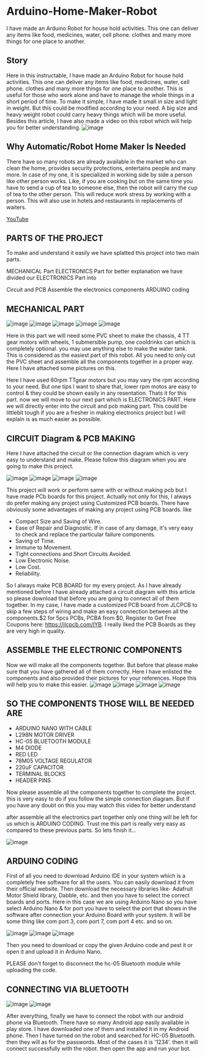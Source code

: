 # Arduino-Home-Maker-Robot
I have made an Arduino Robot for house hold activities. This one can deliver any items like food, medicines, water, cell phone. clothes and many more things for one place to another.
## Story
Here in this instructable, I have made an Arduino Robot for house hold activities. This one can deliver any items like food, medicines, water, cell phone. clothes and many more things for one place to another. This is useful for those who work alone and have to manage the whole things in a short period of time. To make it simple, I have made it small in size and light in weight. But this could be modified according to your need. A big size and heavy weight robot could carry heavy things which will be more useful. Besides this article, I have also made a video on this robot which will help you for better understanding.
![image](https://user-images.githubusercontent.com/79990158/201729614-d131743f-f5dd-4db7-9c3a-db4dd588a34b.png)
## Why Automatic/Robot Home Maker Is Needed
There have so many robots are already available in the market who can clean the home, provides security protections, entertains people and many more. In case of my one, it is specialized in working side by side a person like other person works. Like, if you are cooking but on the same time you have to send a cup of tea to someone else, then the robot will carry the cup of tea to the other person. This will reduce work stress by working with a person. This will also use in hotels and restaurants in replacements of waiters.

[YouTube](https://youtu.be/Ox3EG2p2tDU)

## PARTS OF THE PROJECT
To make and understand it easily we have splatted this project into two main parts.

MECHANICAL Part
ELECTRONICS Part
for better explanation we have divided our ELECTRONICS Part into

Circuit and PCB
Assemble the electronics components
ARDUINO coding
## MECHANICAL PART
![image](https://user-images.githubusercontent.com/79990158/201730485-429a70ce-f735-4f2f-962b-b7685a9c3133.png)
![image](https://user-images.githubusercontent.com/79990158/201730509-419b4b32-8736-4daf-a147-57cf154c84d5.png)
![image](https://user-images.githubusercontent.com/79990158/201730542-e70f43d7-f378-4375-b2d7-2e1996f05030.png)
![image](https://user-images.githubusercontent.com/79990158/201730575-9f757339-4b28-4d6c-b2e6-cd1c3ea31f2a.png)
![image](https://user-images.githubusercontent.com/79990158/201730606-680146bd-cf19-4cc3-aeb7-bf4f5c03521f.png)

Here in this part we will need some PVC sheet to make the chassis, 4 TT gear motors with wheels, 1 submersible pump, one cooldrinks can which is completely optional. you may use anything else to make the water tank. This is considered as the easiest part of this robot. All you need to only cut the PVC sheet and assemble all the components together in a proper way. Here I have attached some pictures on this.

Here I have used 60rpm TTgear motors but you may vary the rpm according to your need. But one tips I want to share that, lower rpm motos are easy to control & they could be shown easily in any resentation. Thats it for this part. now we will move to our next part which is ELECTRONICS PART. Here we will directly enter into the circuit and pcb making part. This could be littlebit tough if you are a fresher in making electronics project but I will explain is as much easier as possible.

## CIRCUIT Diagram & PCB MAKING
Here I have attached the circuit or the connection diagram which is very easy to understand and make. Please follow this diagram when you are going to make this project.

![image](https://user-images.githubusercontent.com/79990158/201730894-616e0016-6f1b-493a-9a04-2b6f2266ca0a.png)
![image](https://user-images.githubusercontent.com/79990158/201730939-a9ac2117-1ae7-48c8-a875-00e0d9b06fe5.png)
![image](https://user-images.githubusercontent.com/79990158/201730999-056d1ca1-c65b-46a8-892d-2fae215ffbe8.png)
![image](https://user-images.githubusercontent.com/79990158/201731051-1402c4e4-5c3c-468e-9bdd-56defa7b2430.png)

This project will work or perform same with or without making pcb but I have made PCb boards for this project. Actually not only for this, I always do prefer making any project using Customized PCB boards. There have obviously some advantages of making any project using PCB boards. like

- Compact Size and Saving of Wire.
- Ease of Repair and Diagnostic. If in case of any damage, it's very easy to check and replace the particular failure components.
- Saving of Time.
- Immune to Movement.
- Tight connections and Short Circuits Avoided.
- Low Electronic Noise.
- Low Cost.
- Reliability.

So I always make PCB BOARD for my every project. As I have already mentioned before I have already attached a circuit diagram with this article so please download that before you are going to connect all of them together. In my case, I have made a customized PCB board from JLCPCB to skip a few steps of wiring and make an easy connection between all the components.$2 for 5pcs PCBs, PCBA from $0, Register to Get Free Coupons here: https://jlcpcb.com/IYB. I really liked the PCB Boards as they are very high in quality.

## ASSEMBLE THE ELECTRONIC COMPONENTS
Now we will make all the components together. But before that please make sure that you have gathered all of them correctly. Here I have enlisted the components and also provided their pictures for your references. Hope this will help you to make this easier.
![image](https://user-images.githubusercontent.com/79990158/201732096-1b744898-60f2-4eca-95ac-39bbb6f321c1.png)
![image](https://user-images.githubusercontent.com/79990158/201732135-d30c1f8f-e9c0-46c8-abda-0e4d838dfb0c.png)
![image](https://user-images.githubusercontent.com/79990158/201732172-d5ccf089-9908-4840-82f8-7d42ca59ad4a.png)
![image](https://user-images.githubusercontent.com/79990158/201732226-1d2d9cf6-418a-41af-b15b-ab8bb4c0e535.png)


## SO THE COMPONENTS THOSE WILL BE NEEDED ARE
- ARDUINO NANO WITH CABLE
- L298N MOTOR DRIVER
- HC-05 BLUETOOTH MODULE
- M4 DIODE
- RED LED
- 78M05 VOLTAGE REGULATOR
- 220uF CAPACITOR
- TERMINAL BLOCKS
- HEADER PINS

Now please assemble all the components together to complete the project. this is very easy to do if you follow the simple connection diagram. But if you have any doubt on this you may watch this video for better understand

after assemble all the electronics part together only one thing will be left for us which is ARDUINO CODING. Trust me this part is really very easy as compared to these previous parts. So lets finish it...

![image](https://user-images.githubusercontent.com/79990158/201732851-cf905af6-2183-486c-a930-5732fbb10133.png)

## ARDUINO CODING

First of all you need to download Arduino IDE in your system which is a completely free software for all the users. You can easily download it from their official website. Then download the necessary libraries like- Adafruit Motor Shield library, Dabble, etc. and then you have to select the correct boards and ports. Here in this case we are using Arduino Nano so you have select Arduino Nano & for port you have to select the port that shows in the software after connection your Arduino Board with your system. It will be some thing like com port 3, com port 7, com port 4 etc. and so on.

![image](https://user-images.githubusercontent.com/79990158/201732992-97e0095c-44dc-458b-8d97-17146cb560aa.png)
![image](https://user-images.githubusercontent.com/79990158/201733019-ed3c9e87-526a-436d-b43c-c56aa72e9ca9.png)
![image](https://user-images.githubusercontent.com/79990158/201733055-17a7a97e-fbb4-4d95-8988-4569d445507c.png)

Then you need to download or copy the given Arduino code and pest it or open it and upload it in Arduino Nano.

PLEASE don't forget to disconnect the hc-05 Bluetooth module while uploading the code.

## CONNECTING VIA BLUETOOTH

![image](https://user-images.githubusercontent.com/79990158/201733185-69e27f56-f942-4e3b-8ec8-e710448be517.png)
![image](https://user-images.githubusercontent.com/79990158/201733211-1c0b8772-2426-4e93-80db-5dc3945e43d4.png)

After everything, finally we have to connect the robot with our android phone via Bluetooth. There have so many Android app easily available in play store. I have downloaded one of them and installed it in my Android phone. Then I have turned on the robot and searched for HC-05 Bluetooth. then they will as for the passwords. Most of the cases it is '1234'. then it will connect successfully with the robot. then open the app and run your bot.
